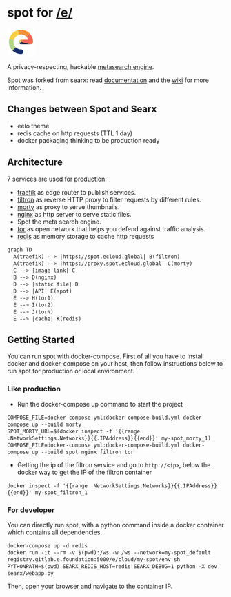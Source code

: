 # spot for [/e/](https://e.foundation)

![logo](searx/static/themes/eelo/img/favicon.png)

A privacy-respecting, hackable [metasearch engine](https://en.wikipedia.org/wiki/Metasearch_engine).

Spot was forked from searx: read [documentation](https://asciimoo.github.io/searx) and the [wiki](https://github.com/asciimoo/searx/wiki) for more information.

## Changes between Spot and Searx

* eelo theme
* redis cache on http requests (TTL 1 day)
* docker packaging thinking to be production ready

## Architecture

7 services are used for production:

* [traefik](https://docs.traefik.io/) as edge router to publish services.
* [filtron](https://github.com/asciimoo/filtron) as reverse HTTP proxy to filter requests by different rules.
* [morty](https://github.com/asciimoo/morty) as proxy to serve thumbnails.
* [nginx](https://www.nginx.com/) as http server to serve static files.
* Spot the meta search engine.
* [tor](https://www.torproject.org) as open network that helps you defend against traffic analysis.
* [redis](https://redis.io/) as memory storage to cache http requests


```mermaid
graph TD
  A(traefik) --> |https://spot.ecloud.global| B(filtron)
  A(traefik) --> |https://proxy.spot.ecloud.global| C(morty)
  C --> |image link| C
  B --> D(nginx)
  D --> |static file| D
  D --> |API| E(spot)
  E --> H(tor1)
  E --> I(tor2)
  E --> J(torN)
  E --> |cache| K(redis)
```

## Getting Started

You can run spot with docker-compose. First of all you have to install
docker and docker-compose on your host, then follow instructions
below to run spot for production or local environment.

### Like production

* Run the docker-compose up command to start the project 
```
COMPOSE_FILE=docker-compose.yml:docker-compose-build.yml docker-compose up --build morty
SPOT_MORTY_URL=$(docker inspect -f '{{range .NetworkSettings.Networks}}{{.IPAddress}}{{end}}' my-spot_morty_1)
COMPOSE_FILE=docker-compose.yml:docker-compose-build.yml docker-compose up --build spot nginx filtron tor
```

* Getting the ip of the filtron service and go to `http://<ip>`, below the docker way to get the IP of the filtron container
```
docker inspect -f '{{range .NetworkSettings.Networks}}{{.IPAddress}}{{end}}' my-spot_filtron_1
```

### For developer

You can directly run spot, with a python command inside a docker container which
contains all dependencies.

```
docker-compose up -d redis
docker run -it --rm -v $(pwd):/ws -w /ws --network=my-spot_default registry.gitlab.e.foundation:5000/e/cloud/my-spot/env sh
PYTHONPATH=$(pwd) SEARX_REDIS_HOST=redis SEARX_DEBUG=1 python -X dev searx/webapp.py
```

Then, open your browser and navigate to the container IP.
